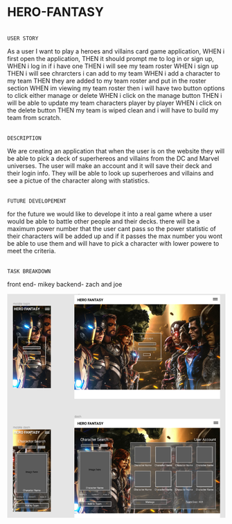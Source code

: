  #                                                                                               HERO-FANTASY
                                                                                 
                                                                                 USER STORY
As a user I want to play a heroes and villains card game application,
WHEN i first open the application,
THEN it should prompt me to log in or sign up,
WHEN i log in if i have one 
THEN i will see my team roster
WHEN i sign up
THEN i will see chrarcters i can add to my team
WHEN i add a character to my team 
THEN they are added to my team roster and put in the roster section 
WHEN im viewing my team roster 
then i will have two button options to click either manage or delete
WHEN i click on the manage button 
THEN i will be able to update my team characters player by player
WHEN i click on the delete button 
THEN my team is wiped clean and i will have to build my team from scratch.


                                                                                     DESCRIPTION
We are creating an application that when the user is on the website they will be able to pick a deck of superhereos and villains from the DC and Marvel universes. The user will make an account and it will save their deck and their login info. They will be able to look up superheroes and villains and see a pictue of the character along with statistics. 



                                                                                  FUTURE DEVELOPEMENT
for the future we would like to develope it into a real game where a user would be able to battle other people and their decks. there will be a maximum power number that the user cant pass so the power statistic of their characters will be added up and if it passes the max number you wont be able to use them and will have to pick a character with lower powere to meet the criteria. 



                                                                                    TASK BREAKDOWN
  front end- mikey
  backend- zach and joe                                                                                      

![image](/img/Screenshot(72).png)
